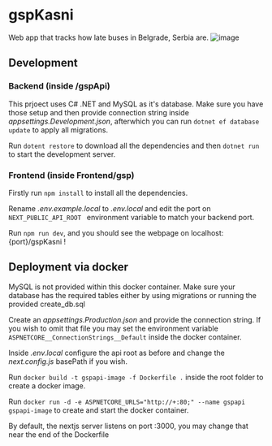 # gspKasni
Web app that tracks how late buses in Belgrade, Serbia are.
![image](https://github.com/uuuulopta/gspKasni/assets/29780793/8fb1117a-2bd7-4086-80cf-3b4ef5f1be92)

## Development
### Backend (inside /gspApi)
This prjoect uses C# .NET and MySQL as it's database. Make sure you have those setup and then provide connection string inside _appsettings.Development.json_, afterwhich you can run `dotnet ef database update` to apply all migrations.

Run `dotent restore` to download all the dependencies and then `dotnet run` to start the development server.
### Frontend (inside Frontend/gsp)
Firstly run `npm install` to install all the dependencies.

Rename _.env.example.local_ to _.env.local_ and edit the port on `NEXT_PUBLIC_API_ROOT ` environment variable to match your backend port.

Run `npm run dev`, and you should see the webpage on localhost:{port}/gspKasni !

## Deployment via docker
MySQL is not provided within this docker container. Make sure your database has the required tables either by using migrations or running the provided create_db.sql 

Create an _appsettings.Production.json_ and provide the connection string. If you wish to omit that file you may set the environment variable `ASPNETCORE__ConnectionStrings__Default` inside the docker container.

Inside _.env.local_ configure the api root as before and change the _next.config.js_ basePath if you wish.

Run `docker build -t gspapi-image -f Dockerfile .` inside the root folder to create a docker image.

Run `docker run -d -e ASPNETCORE_URLS="http://+:80;" --name gspapi gspapi-image` to create and start the docker container.

By default, the nextjs server listens on port :3000, you may change that near the end of the Dockerfile
